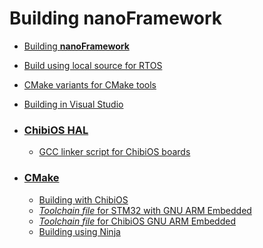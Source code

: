 # Building **nanoFramework**

* [Building **nanoFramework**](build-instructions.md)
* [Build using local source for RTOS](rtos-source-for-build.md)
* [CMake variants for CMake tools](cmake-tools-cmake-variants.md)
* [Building in Visual Studio](build-in-visual-studio.md)

* ### [ChibiOS HAL](chibios-hal)
  * [GCC linker script for ChibiOS boards](chibios-hal/gcc-linker-script.md)

* ### [CMake](cmake)
  * [Building with ChibiOS](cmake/chibios-build.md)
  * [_Toolchain file_ for STM32 with GNU ARM Embedded](cmake/stm32-gcc-toolchain.md)
  * [_Toolchain file_ for ChibiOS GNU ARM Embedded](cmake/chibios-toolchain.md)
  * [Building using Ninja](cmake/ninja-build.md)
